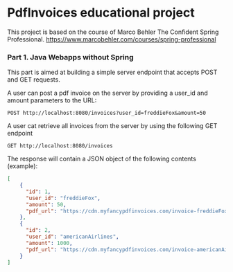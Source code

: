 # PdfInvoices educational project

This project is based on the course of Marco Behler The Confident Spring Professional.
https://www.marcobehler.com/courses/spring-professional

### Part 1. Java Webapps without Spring
This part is aimed at building a simple server endpoint that accepts POST and GET
requests. 

A user can post a pdf invoice on the server by providing a user_id and amount parameters to 
the URL:
```text
POST http://localhost:8080/invoices?user_id=freddieFox&amount=50
```

A user cat retrieve all invoices from the server by using the following GET endpoint
``` text
GET http://localhost:8080/invoices
```

The response will contain a JSON object of the following contents (example):
```json
[
    {
      "id": 1,
      "user_id": "freddieFox",
      "amount": 50,
      "pdf_url": "https://cdn.myfancypdfinvoices.com/invoice-freddieFox-1.pdf"
    },
    {
      "id": 2,
      "user_id": "americanAirlines",
      "amount": 1000,
      "pdf_url": "https://cdn.myfancypdfinvoices.com/invoice-americanAirlines-1.pdf"
    }
]
```